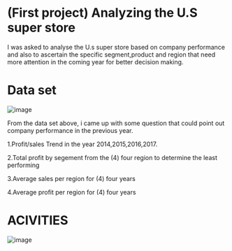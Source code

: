 # (First project) Analyzing the U.S super store

I was asked to analyse the U.s super store based on company performance and also to ascertain the specific segment,product and region that need more attention in the coming year for better decision making.


# Data set

![image](https://github.com/Maris27/-Project-Analysis-the-U.s-Super-store./assets/140453106/07e17dc0-a291-4211-a916-a57cbadde0b2)


From the data set above, i came up with some question that could point out company performance in the previous year.

1.Profit/sales Trend in the year 2014,2015,2016,2017.
 				
2.Total profit by segement from the (4) four region to determine the least performing 

3.Average sales per region for (4) four years 

4.Average profit per region for (4) four years






# ACIVITIES

![image](https://github.com/Maris27/-Project-Analysis-the-U.s-Super-store./assets/140453106/e05c41a7-b122-41e6-b746-985765cba175)













